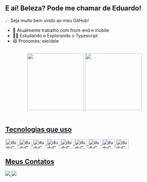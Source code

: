 ## E aí! Beleza? Pode me chamar de Eduardo! 
☄ Seja muito bem vindo ao meu GitHub! 

- 🔭 Atualmente trabalho com front-end e mobile
- 👨‍🚀 Estudando e Explorando o Typescript
- 😄 Pronomes: ele/dele

<br>
<div align="center">
  <a href="https://github.com/duduCMT">
  <img height="180em" src="https://github-readme-stats.vercel.app/api?username=duduCMT&show_icons=true&theme=github_dark&include_all_commits=true&count_private=true"/>
  <img height="180em" src="https://github-readme-stats.vercel.app/api/top-langs/?username=duduCMT&layout=compact&langs_count=7&theme=github_dark"/>
</div>
<br>
  
## Tecnologias que uso
  
<div style="display: inline_block">
  <!--Javascript-->
  <img align="center" alt="duduCMT-Js" height="30" width="40" src="https://cdn.jsdelivr.net/gh/devicons/devicon/icons/javascript/javascript-original.svg" />
  
  <!--Typescript-->
  <img align="center" alt="duduCMT-Ts" height="30" width="40" src="https://cdn.jsdelivr.net/gh/devicons/devicon/icons/typescript/typescript-original.svg" />
  
  <!--React-->
  <img align="center" alt="duduCMT-React" height="30" width="40" src="https://cdn.jsdelivr.net/gh/devicons/devicon/icons/react/react-original.svg" />
  
  <!--HTML-->
  <img align="center" alt="duduCMT-HTML" height="30" width="40" src="https://cdn.jsdelivr.net/gh/devicons/devicon/icons/html5/html5-original.svg">
  
  <!--CSS-->
  <img align="center" alt="duduCMT-CSS" height="30" width="40" src="https://cdn.jsdelivr.net/gh/devicons/devicon/icons/css3/css3-original.svg">
  
  <!--Android-->
  <img align="center" alt="duduCMT-Android" height="30" width="40" src="https://cdn.jsdelivr.net/gh/devicons/devicon/icons/android/android-plain.svg">
  
  <!--Java-->
  <img align="center" alt="duduCMT-Java" height="30" width="40" src="https://cdn.jsdelivr.net/gh/devicons/devicon/icons/java/java-original.svg">
  
  <!--Kotlin-->
  <img align="center" alt="duduCMT-Kotlin" height="30" width="40" src="https://cdn.jsdelivr.net/gh/devicons/devicon/icons/kotlin/kotlin-original.svg">
  
  <!--Arduino-->
  <img align="center" alt="duduCMT-Arduino" height="30" width="40" src="https://cdn.jsdelivr.net/gh/devicons/devicon/icons/arduino/arduino-original.svg">
</div>
  
## Meus Contatos
<div> 
  <a href = "mailto:dev.eduardo.lc@gmail.com">
    <img src="https://img.shields.io/badge/-Gmail-%23333?style=for-the-badge&logo=gmail&logoColor=white" target="_blank">
  </a>
  
  <a href="https://www.linkedin.com/in/duducmt" target="_blank">
    <img src="https://img.shields.io/badge/-LinkedIn-%230077B5?style=for-the-badge&logo=linkedin&logoColor=white" target="_blank">
  </a> 
</div>

##
  
<!-- ![Snake animation](https://github.com/duducmt/duducmt/blob/output/github-contribution-grid-snake.svg) -->

